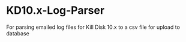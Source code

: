 # KD10.x-Log-Parser
For parsing emailed log files for Kill Disk 10.x to a csv file for upload to database
